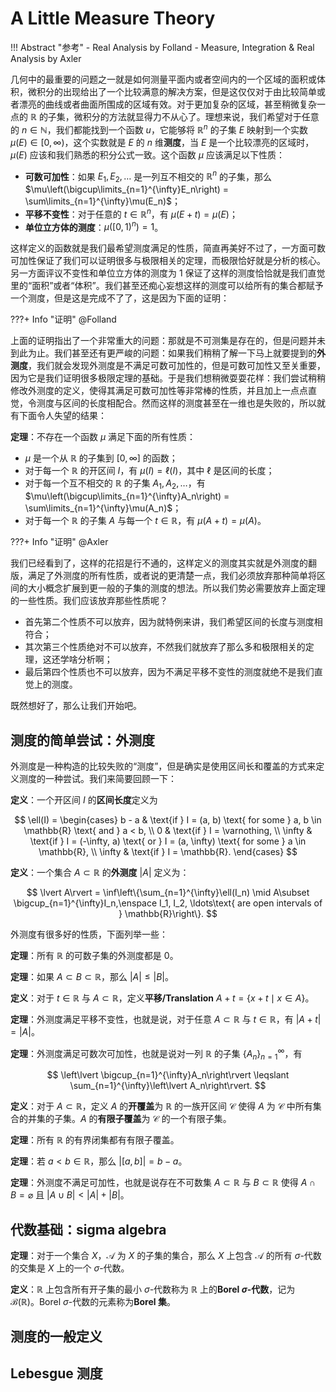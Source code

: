 # A Little Measure Theory

!!! Abstract "参考"
    - Real Analysis by Folland
    - Measure, Integration & Real Analysis by Axler


几何中的最重要的问题之一就是如何测量平面内或者空间内的一个区域的面积或体积，微积分的出现给出了一个比较满意的解决方案，但是这仅仅对于由比较简单或者漂亮的曲线或者曲面所围成的区域有效。对于更加复杂的区域，甚至稍微复杂一点的 $\mathbb{R}$ 的子集，微积分的方法就显得力不从心了。理想来说，我们希望对于任意的 $n\in\mathbb{N}$，我们都能找到一个函数 $u$，它能够将 $\mathbb{R}^n$ 的子集 $E$ 映射到一个实数 $\mu(E)\in[0, \infty)$，这个实数就是 $E$ 的 $n$ 维**测度**，当 $E$ 是一个比较漂亮的区域时，$\mu(E)$ 应该和我们熟悉的积分公式一致。这个函数 $\mu$ 应该满足以下性质：

- **可数可加性**：如果 $E_1, E_2, \ldots$ 是一列互不相交的 $\mathbb{R}^n$ 的子集，那么 $\mu\left(\bigcup\limits_{n=1}^{\infty}E_n\right) = \sum\limits_{n=1}^{\infty}\mu(E_n)$；
- **平移不变性**：对于任意的 $t\in\mathbb{R}^n$，有 $\mu(E + t) = \mu(E)$；
- **单位立方体的测度**：$\mu([0, 1)^n) = 1$。

这样定义的函数就是我们最希望测度满足的性质，简直再美好不过了，一方面可数可加性保证了我们可以证明很多与极限相关的定理，而极限恰好就是分析的核心。另一方面评议不变性和单位立方体的测度为 $1$ 保证了这样的测度恰恰就是我们直觉里的“面积”或者“体积”。我们甚至还痴心妄想这样的测度可以给所有的集合都赋予一个测度，但是这是完成不了了，这是因为下面的证明：

???+ Info "证明"
    @Folland

上面的证明指出了一个非常重大的问题：那就是不可测集是存在的，但是问题并未到此为止。我们甚至还有更严峻的问题：如果我们稍稍了解一下马上就要提到的**外测度**，我们就会发现外测度是不满足可数可加性的，但是可数可加性又至关重要，因为它是我们证明很多极限定理的基础。于是我们想稍微耍耍花样：我们尝试稍稍修改外测度的定义，使得其满足可数可加性等非常棒的性质，并且加上一点点直觉，令测度与区间的长度相配合。然而这样的测度甚至在一维也是失败的，所以就有下面令人失望的结果：

**定理**：不存在一个函数 $\mu$ 满足下面的所有性质：

- $\mu$ 是一个从 $\mathbb{R}$ 的子集到 $[0, \infty]$ 的函数；
- 对于每一个 $\mathbb{R}$ 的开区间 $I$，有 $\mu(I) = \ell(I)$，其中 $\ell$ 是区间的长度；
- 对于每一个互不相交的 $\mathbb{R}$ 的子集 $A_1, A_2, \ldots$，有 $\mu\left(\bigcup\limits_{n=1}^{\infty}A_n\right) = \sum\limits_{n=1}^{\infty}\mu(A_n)$；
- 对于每一个 $\mathbb{R}$ 的子集 $A$ 与每一个 $t\in\mathbb{R}$，有 $\mu(A + t) = \mu(A)$。

???+ Info "证明"
    @Axler

我们已经看到了，这样的花招是行不通的，这样定义的测度其实就是外测度的翻版，满足了外测度的所有性质，或者说的更清楚一点，我们必须放弃那种简单将区间的大小概念扩展到更一般的子集的测度的想法。所以我们势必需要放弃上面定理的一些性质。我们应该放弃那些性质呢？

- 首先第二个性质不可以放弃，因为就特例来讲，我们希望区间的长度与测度相符合；
- 其次第三个性质绝对不可以放弃，不然我们就放弃了那么多和极限相关的定理，这还学啥分析啊；
- 最后第四个性质也不可以放弃，因为不满足平移不变性的测度就绝不是我们直觉上的测度。

既然想好了，那么让我们开始吧。

## 测度的简单尝试：外测度

外测度是一种构造的比较失败的“测度”，但是确实是使用区间长和覆盖的方式来定义测度的一种尝试。我们来简要回顾一下：

**定义**：一个开区间 $I$ 的**区间长度**定义为

$$
\ell(I) = \begin{cases}
    b - a & \text{if } I = (a, b) \text{ for some } a, b \in \mathbb{R} \text{ and } a < b, \\
    0 & \text{if } I = \varnothing, \\
    \infty & \text{if } I = (-\infty, a) \text{ or } I = (a, \infty) \text{ for some } a \in \mathbb{R}, \\
    \infty & \text{if } I = \mathbb{R}.
\end{cases}
$$

**定义**：一个集合 $A\subset \mathbb{R}$ 的**外测度** $\lvert A\rvert$ 定义为：

$$
\lvert A\rvert = \inf\left\{\sum_{n=1}^{\infty}\ell(I_n) \mid A\subset \bigcup_{n=1}^{\infty}I_n,\enspace I_1, I_2, \ldots\text{ are open intervals of } \mathbb{R}\right\}.
$$

外测度有很多好的性质，下面列举一些：

**定理**：所有 $\mathbb{R}$ 的可数子集的外测度都是 $0$。

**定理**：如果 $A\subset B \subset\mathbb{R}$，那么 $\lvert A\rvert \leqslant \lvert B\rvert$。

**定义**：对于 $t\in \mathbb{R}$ 与 $A\subset \mathbb{R}$，定义**平移/Translation** $A + t = \{x + t \mid x\in A\}$。

**定理**：外测度满足平移不变性，也就是说，对于任意 $A\subset \mathbb{R}$ 与 $t\in \mathbb{R}$，有 $\lvert A + t\rvert = \lvert A\rvert$。

**定理**：外测度满足可数次可加性，也就是说对一列 $\mathbb{R}$ 的子集 $\left\{A_n\right\}_{n=1}^{\infty}$，有

$$
\left\lvert \bigcup_{n=1}^{\infty}A_n\right\rvert \leqslant \sum_{n=1}^{\infty}\left\lvert A_n\right\rvert.
$$

**定义**：对于 $A\subset \mathbb{R}$，定义 $A$ 的**开覆盖**为 $\mathbb{R}$ 的一族开区间 $\mathcal{C}$ 使得 $A$ 为 $\mathcal{C}$ 中所有集合的并集的子集。$A$ 的**有限子覆盖**为 $\mathcal{C}$ 的一个有限子集。

**定理**：所有 $\mathbb{R}$ 的有界闭集都有有限子覆盖。

**定理**：若 $a < b \in \mathbb{R}$，那么 $\left\lvert [a, b]\right\rvert = b - a$。
<!-- 2.14 outer measure of a closed interval
Suppose a, b ∈ R, with a < b. Then | [a, b]| = b − a -->

**定理**：外测度不满足可加性，也就是说存在不可数集 $A\subset \mathbb{R}$ 与 $B\subset \mathbb{R}$ 使得 $A\cap B = \varnothing$ 且 $\lvert A\cup B\rvert < \lvert A\rvert + \lvert B\rvert$。

<!-- 2.18 nonadditivity of outer measure
There exist disjoint subsets A and B of R such that
|A∪ B| = |A|+|B|.
 -->

## 代数基础：sigma algebra

**定理**：对于一个集合 $X$，$\mathcal{A}$ 为 $X$ 的子集的集合，那么 $X$ 上包含 $\mathcal{A}$ 的所有 $\sigma$-代数的交集是 $X$ 上的一个 $\sigma$-代数。

**定义**：$\mathbb{R}$ 上包含所有开子集的最小 $\sigma$-代数称为 $\mathbb{R}$ 上的**Borel $\sigma$-代数**，记为 $\mathcal{B}(\mathbb{R})$。Borel $\sigma$-代数的元素称为**Borel 集**。

<!-- 
We have defined the collection of Borel subsets of R to be the smallest σ-algebra on R containing all the open subsets of R. We could have defined the collection of Borel subsets of R to be the smallest σ-algebra on R containing all the open intervals (because every open subset of R is the union of a sequence of open intervals).
 -->



## 测度的一般定义

## Lebesgue 测度